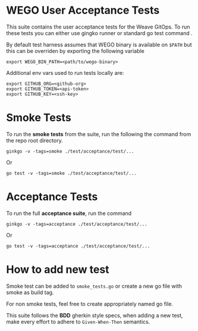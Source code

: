 # WEGO User Acceptance Tests

This suite contains the user acceptance tests for the Weave GitOps. To run these tests you can either use gingko runner or standard go test command .

By default test harness assumes that WEGO binary is available on `$PATH` but this can be overriden by exporting the following variable


```
export WEGO_BIN_PATH=<path/to/wego-binary>
```

Additional env vars used to run tests locally are:
```
export GITHUB_ORG=<github-org>
export GITHUB_TOKEN=<api-token>
export GITHUB_KEY=<ssh-key>
```

# Smoke Tests

To run the **smoke tests** from the suite, run the following the command from the repo root directory.

```
ginkgo -v -tags=smoke ./test/acceptance/test/...
```
Or

```
go test -v -tags=smoke ./test/acceptance/test/...
```
# Acceptance Tests
To run the full **acceptance suite**, run the command


```
ginkgo -v -tags=acceptance ./test/acceptance/test/...
```
Or 
```
go test -v -tags=acceptance ./test/acceptance/test/...
```

# How to add new test

Smoke test can be added to `smoke_tests.go` or create a new go file with smoke as build tag.

For non smoke tests, feel free to create appropriately named go file.

This suite follows the **BDD** gherkin style specs, when adding a new test, make every effort to adhere to `Given-When-Then` semantics. 
